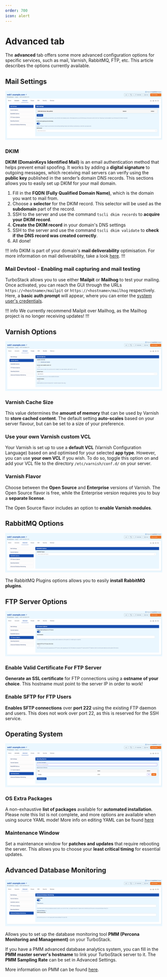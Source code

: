 ```yaml
---
order: 700
icon: alert
---
```


# Advanced tab

The **advanced** tab offers some more advanced configuration options for specific services, such as mail, Varnish, RabbitMQ, FTP, etc. This article describes the options currently available.

## Mail Settings

![Mail Settings](img/advancedtabmailsettings.png)

### DKIM

**DKIM (DomainKeys Identified Mail)** is an email authentication method that helps prevent email spoofing. It works by adding a **digital signature** to outgoing messages, which receiving mail servers can verify using the **public key** published in the sender’s domain DNS records. This sections allows you to easily set up DKIM for your mail domain.

1. Fill in the **FQDN (Fully Qualified Domain Name)**, which is the domain you want to mail from.
2. Choose a **selector** for the DKIM record. This selector will be used as the **subdomain** part of the record.
3. SSH to the server and use the command `tscli dkim records` to **acquire your DKIM record**.
4. **Create the DKIM record** in your domain's DNS settings
5. SSH to the server and use the command `tscli dkim validate` to **check if the DNS record was created correctly**.
6. All done!

!!! info
DKIM is part of your domain's **mail deliverability** optimisation. For more information on mail deliverability, take a look [here](../../Configuration/Mail/deliverability.md).
!!!

### Mail Devtool - Enabling mail capturing and mail testing

TurboStack allows you to use either **Mailpit** or **Mailhog** to test your mailing. Once activated, you can reach the GUI through the URLs `https://<hostname>/mailpit` or `https://<hostname>/mailhog` respectively. Here, a **basic auth prompt** will appear, where you can enter the [system user's credentials](Accounts/credentials.md).

!!! info
We currently recommend Mailpit over Mailhog, as the Mailhog project is no longer receiving updates!
!!!

## Varnish Options

![Varnish Options](img/advancedtabvarnish.png)

### Varnish Cache Size

This value determines the **amount of memory** that can be used by Varnish to **store cached content**. The default setting **auto-scales** based on your server flavour, but can be set to a size of your preference.

### Use your own Varnish custom VCL

Your Varnish is set up to use a **default VCL** (Varnish Configuration Language) based on and optimised for your selected **app type**. However, you can use **your own VCL** if you wish. To do so, toggle this option on and add your VCL file to the directory `/etc/varnish/conf.d/` on your server.

### Varnish Flavor

Choose between the **Open Source** and **Enterprise** versions of Varnish. The Open Source flavor is free, while the Enterprise version requires you to buy a **separate license**. 

The Open Source flavor includes an option to **enable Varnish modules**.

## RabbitMQ Options

![RabbitMQ Options](img/advancedtabrabbitmq.png)

The RabbitMQ Plugins options allows you to easily **install RabbitMQ plugins**.

## FTP  Server Options

![FTP Server Options](img/advancedtabftpserver.png)

### Enable Valid Certificate For FTP Server 

**Generate an SSL certificate** for FTP connections using a **ostname of your choice**. This hostname must point to the server IP in order to work!

### Enable SFTP for FTP Users

**Enables SFTP connections** over **port 222** using the existing FTP daemon and users. This does not work over port 22, as this is reserved for the SSH service.

## Operating System

![Operating System](img/advancedtaboperatingsystem.png)

### OS Extra Packages

A non-exhaustive **list of packages** available for **automated installation**. Please note this list is not complete, and more options are available when using source YAML mode! More info on editing YAML can be found [here](yaml.md)

### Maintenance Window

Set a maintenance window for **patches and updates** that require rebooting the server. This allows you to choose your **least critical timing** for essential updates.

## Advanced Database Monitoring

![img.png](img/advancedtabdatabasemonitoring.png)

Allows you to set up the database monitoring tool **PMM (Percona Monitoring and Management)** on your TurboStack. 

If you have a PMM advanced database analytics system, you can fill in the **PMM master server's hostname** to link your TurboStack server to it. The **PMM Sampling Rate** can be set in Advanced Settings.

More information on PMM can be found [here](https://docs.percona.com/percona-monitoring-and-management/3/index.html).